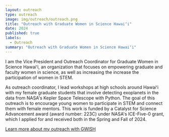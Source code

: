 ```yaml
---
layout: outreach
type: outreach
image: img/outreach/outreach.png
title: "Outreach with Graduate Women in Science Hawaiʻi"
date: 2024
published: true
labels:
  - Outreach
summary: "Outreach with Graduate Women in Science Hawaiʻi"
---
```


I am the Vice President and Outreach Coordinator for Graduate Women in Science Hawaiʻi, an organization that focuses on empowering graduate and faculty women in science, as well as increasing the increase the participation of women in STEM. 

As outreach coordinator, I lead workshops at high schools around Hawaiʻi with my female graduate students that involve detecting exoplanets in the data from NASA's Kepler Space Telescope with Python. The goal of this outreach is to encourage young women to participate in STEM and connect them with female mentors. This work is funded by a Catalyst for Science Advancement award (award number: 223C) under NASA's ICE-Five-0 grant, which I applied for and received both in the Spring and Fall of 2024.

[Learn more about my outreach with GWISH](http://www.gwishawaii.org/outreach.html)